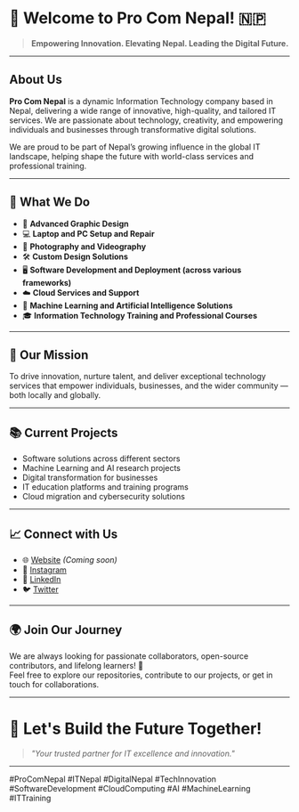 # 🌟 Welcome to Pro Com Nepal! 🇳🇵

> **Empowering Innovation. Elevating Nepal. Leading the Digital Future.**

---

## About Us

**Pro Com Nepal** is a dynamic Information Technology company based in Nepal, delivering a wide range of innovative, high-quality, and tailored IT services. We are passionate about technology, creativity, and empowering individuals and businesses through transformative digital solutions.

We are proud to be part of Nepal’s growing influence in the global IT landscape, helping shape the future with world-class services and professional training.

---

## 🚀 What We Do

- 🎨 **Advanced Graphic Design**
- 💻 **Laptop and PC Setup and Repair**
- 📸 **Photography and Videography**
- 🛠️ **Custom Design Solutions**
- 🖥️ **Software Development and Deployment (across various frameworks)**
- ☁️ **Cloud Services and Support**
- 🤖 **Machine Learning and Artificial Intelligence Solutions**
- 🎓 **Information Technology Training and Professional Courses**

---

## 🎯 Our Mission

To drive innovation, nurture talent, and deliver exceptional technology services that empower individuals, businesses, and the wider community — both locally and globally.

---

## 📚 Current Projects

- Software solutions across different sectors
- Machine Learning and AI research projects
- Digital transformation for businesses
- IT education platforms and training programs
- Cloud migration and cybersecurity solutions

---

## 📈 Connect with Us

- 🌐 [Website](#) *(Coming soon)*
- 📸 [Instagram](#)
- 💼 [LinkedIn](#)
- 🐦 [Twitter](#)

---

## 🌍 Join Our Journey

We are always looking for passionate collaborators, open-source contributors, and lifelong learners! 🚀  
Feel free to explore our repositories, contribute to our projects, or get in touch for collaborations.

---

# 💬 Let's Build the Future Together!

> _"Your trusted partner for IT excellence and innovation."_

---

#ProComNepal #ITNepal #DigitalNepal #TechInnovation #SoftwareDevelopment #CloudComputing #AI #MachineLearning #ITTraining
